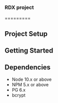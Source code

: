 ### RDX project
=========

## Project Setup



## Getting Started


## Dependencies

- Node 10.x or above
- NPM 5.x or above
- PG 6.x
- bcrypt
